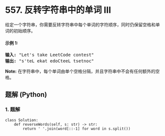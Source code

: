 # 557. 反转字符串中的单词 III
给定一个字符串，你需要反转字符串中每个单词的字符顺序，同时仍保留空格和单词的初始顺序。

#### 示例 1:
<pre>
<strong>输入:</strong> "Let's take LeetCode contest"
<strong>输出:</strong> "s'teL ekat edoCteeL tsetnoc"
</pre>

**Note:** 在字符串中，每个单词由单个空格分隔，并且字符串中不会有任何额外的空格。

## 题解 (Python)

### 1. 题解
```Python3
class Solution:
    def reverseWords(self, s: str) -> str:
        return ' '.join(word[::-1] for word in s.split())
```

